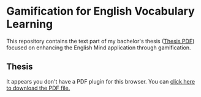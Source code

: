 # Gamification for English Vocabulary Learning

This repository contains the text part of my bachelor's thesis ([Thesis PDF](thesis.pdf)) focused on enhancing the English Mind application through gamification.

## Thesis

<object data="thesis.pdf" type="application/pdf" width="100%" height="600px">
    <p>It appears you don't have a PDF plugin for this browser. You can 
    <a href="thesis.pdf">click here to download the PDF file.</a></p>
</object>
